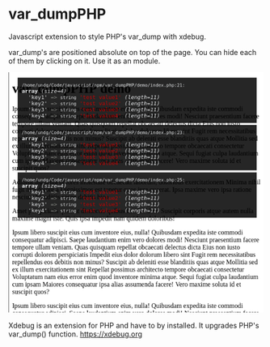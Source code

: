 # var_dumpPHP
Javascript extension to style PHP's var_dump with xdebug.

var_dump's are positioned absolute on top of the page. You can hide each of them by clicking on it.
Use it as an module.

![screenshoot](var_dumpPHP.png)


Xdebug is an extension for PHP and have to by installed. It upgrades PHP's var_dump() function.
https://xdebug.org


